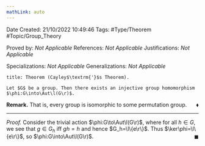 ```yaml
---
mathLink: auto
---
```


<div class="topSpace"></div>

Date Created: 21/10/2022 10:49:46
Tags: #Type/Theorem #Topic/Group_Theory

Proved by: <i>Not Applicable</i>
References: <i>Not Applicable</i>
Justifications: <i>Not Applicable</i>

Specializations: <i>Not Applicable</i>
Generalizations: <i>Not Applicable</i>

``` ad-Theorem
title: Theorem (Cayley$\textrm{'}$s Theorem).

Let $G$ be a group. Then there exists an injective group homomorphism $\phi:G\into\Aut\l(G\r)$.

```

<b>Remark.</b> That is, every group is isomorphic to some permutation group.<span style="float:right;">$\blacklozenge$</span>

---

<i>Proof.</i> Consider the trivial action $\phi:G\to\Aut\l(G\r)$, where for all $h\in G$, we see that $g\in G_h$ iff $gh=h$ and hence $G_h=\l\{e\r\}$. Thus $\ker\phi=\l\{e\r\}$, so $\phi:G\into\Aut\l(G\r)$.<span style="float:right;">$\blacksquare$</span>
